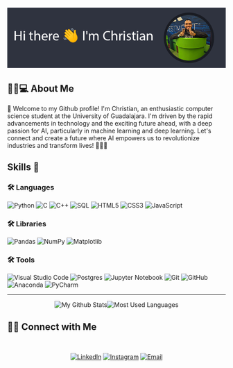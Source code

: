 ![ME](https://github.com/christian-munoz-rdz/christian-munoz-rdz/blob/main/res/yo.jpg)

<h2> 👨🏻💻 About Me </h2>

👋 Welcome to my Github profile! I'm Christian, an enthusiastic computer science student at the University of Guadalajara. I'm driven by the rapid advancements in technology and the exciting future ahead, with a deep passion for AI, particularly in machine learning and deep learning. Let's connect and create a future where AI empowers us to revolutionize industries and transform lives! 🚀🔥🤖

<h2>Skills 💪 </h2>

<h3>🛠 Languages</h3>

![Python](https://img.shields.io/badge/python-3670A0?style=for-the-badge&logo=python&logoColor=ffdd54)
![C](https://img.shields.io/badge/c-%2300599C.svg?style=for-the-badge&logo=c&logoColor=white)
![C++](https://img.shields.io/badge/c++-%2300599C.svg?style=for-the-badge&logo=c%2B%2B&logoColor=white)
![SQL](https://img.shields.io/badge/sql-%2300599C.svg?style=for-the-badge&logo=sql&logoColor=white)
![HTML5](https://img.shields.io/badge/html5-FF7A1D.svg?style=for-the-badge&logo=html5&logoColor=white)
![CSS3](https://img.shields.io/badge/css3-14B1D1.svg?style=for-the-badge&logo=css3&logoColor=white)
![JavaScript](https://img.shields.io/badge/javascript-FFCC33.svg?style=for-the-badge&logo=javascript&logoColor=white)
<h3>🛠 Libraries</h3>

![Pandas](https://img.shields.io/badge/pandas-%23150458.svg?style=for-the-badge&logo=pandas&logoColor=white)
![NumPy](https://img.shields.io/badge/numpy-%23013243.svg?style=for-the-badge&logo=numpy&logoColor=white)
![Matplotlib](https://img.shields.io/badge/Matplotlib-%23ffffff.svg?style=for-the-badge&logo=Matplotlib&logoColor=black)

<h3>🛠 Tools</h3>

![Visual Studio Code](https://img.shields.io/badge/Visual%20Studio%20Code-0078d7.svg?style=for-the-badge&logo=visual-studio-code&logoColor=white)
![Postgres](https://img.shields.io/badge/postgres-%23316192.svg?style=for-the-badge&logo=postgresql&logoColor=white)
![Jupyter Notebook](https://img.shields.io/badge/jupyter-%23FA0F00.svg?style=for-the-badge&logo=jupyter&logoColor=white)
![Git](https://img.shields.io/badge/git-%23F05033.svg?style=for-the-badge&logo=git&logoColor=white)
![GitHub](https://img.shields.io/badge/github-%23121011.svg?style=for-the-badge&logo=github&logoColor=white)
![Anaconda](https://img.shields.io/badge/Anaconda-%2344A833.svg?style=for-the-badge&logo=anaconda&logoColor=white)
![PyCharm](https://img.shields.io/badge/PyCharm-%23000000.svg?style=for-the-badge&logo=PyCharm&logoColor=white)

<hr>

<p align="center"><img alt="My Github Stats" height=130 src="https://github-readme-stats.vercel.app/api?username=christian-munoz-rdz&show_icons=true&theme=nord"><img alt="Most Used Languages" height=130 src="https://github-readme-stats.vercel.app/api/top-langs/?username=christian-munoz-rdz&layout=compact&theme=nord"></p>

<h2> 🤝🏻 Connect with Me </h2>
<br>
<p align="center">
<a href="https://www.linkedin.com/in/christian-munoz-rdz/"><img alt="LinkedIn" src="https://img.shields.io/badge/LinkedIn-Christian%20Muñoz-blue?style=flat-square&logo=linkedin"></a>
<a href="https://www.instagram.com/stockfish098/"><img alt="Instagram" src="https://img.shields.io/badge/Instagram-stockfish098-black?style=flat-square&logo=instagram"></a>
<a href="mailto:christian.munoz.contacto@gmail.com"><img alt="Email" src="https://img.shields.io/badge/Email-christian.munoz.contacto@gmail.com-blue?style=flat-square&logo=gmail"></a>
</p>